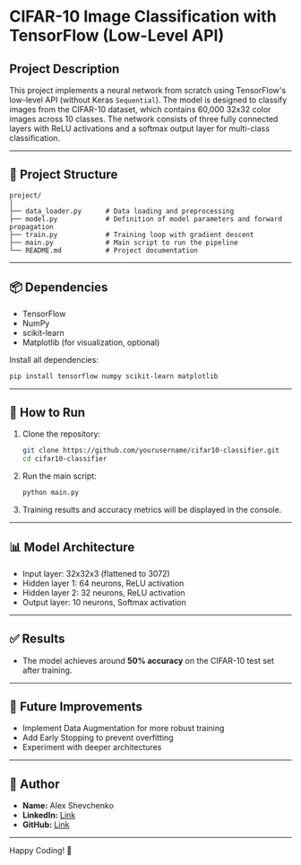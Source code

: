 # CIFAR-10 Image Classification with TensorFlow (Low-Level API)

## Project Description

This project implements a neural network from scratch using TensorFlow's low-level API (without Keras `Sequential`). The model is designed to classify images from the CIFAR-10 dataset, which contains 60,000 32x32 color images across 10 classes. The network consists of three fully connected layers with ReLU activations and a softmax output layer for multi-class classification.

---

## 📁 **Project Structure**

```
project/
│
├── data_loader.py      # Data loading and preprocessing
├── model.py            # Definition of model parameters and forward propagation
├── train.py            # Training loop with gradient descent
├── main.py             # Main script to run the pipeline
└── README.md           # Project documentation
```

---

## 📦 **Dependencies**

* TensorFlow
* NumPy
* scikit-learn
* Matplotlib (for visualization, optional)

Install all dependencies:

```bash
pip install tensorflow numpy scikit-learn matplotlib
```

---

## 🚀 **How to Run**

1. Clone the repository:

   ```bash
   git clone https://github.com/yourusername/cifar10-classifier.git
   cd cifar10-classifier
   ```

2. Run the main script:

   ```bash
   python main.py
   ```

3. Training results and accuracy metrics will be displayed in the console.

---

## 📊 **Model Architecture**

* Input layer: 32x32x3 (flattened to 3072)
* Hidden layer 1: 64 neurons, ReLU activation
* Hidden layer 2: 32 neurons, ReLU activation
* Output layer: 10 neurons, Softmax activation

---

## ✅ **Results**

* The model achieves around **50% accuracy** on the CIFAR-10 test set after training.


---

## 📌 **Future Improvements**

* Implement Data Augmentation for more robust training
* Add Early Stopping to prevent overfitting
* Experiment with deeper architectures

---

## 👤 **Author**

* **Name:** Alex Shevchenko
* **LinkedIn:** [Link](https://www.linkedin.com/in/alex-shevchenko-411510317)
* **GitHub:** [Link](https://github.com/Borock1212)

---

Happy Coding! 🚀
